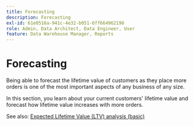 ```yaml
---
title: Forecasting
description: Forecasting
exl-id: 61e0516a-941c-4e32-b051-6ff664962198
role: Admin, Data Architect, Data Engineer, User
feature: Data Warehouse Manager, Reports
---
```

# Forecasting

Being able to forecast the lifetime value of customers as they place more orders is one of the most important aspects of any business of any size.

In this section, you learn about your current customers' lifetime value and forecast how lifetime value increases with more orders.

See also: [Expected Lifetime Value (LTV) analysis (basic)](../../data-analyst/analysis/ess-expected-ltv.md)
